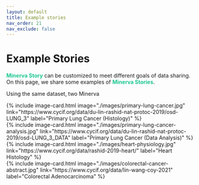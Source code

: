 ```yaml
---
layout: default
title: Example stories
nav_order: 21
nav_exclude: false
---
```

# Example Stories

<span style="color: #1DC690;">**Minerva Story**</span> can be customized to meet different goals of data sharing. On this page, we share some examples of <span style="color: #1DC690;">**Minerva Stories**</span>.

Using the same dataset, two Minerva

<div class="basic-grid three-column"><!-- grid 1, three column -->

<div markdown="1">
{% include image-card.html 
    image="./images/primary-lung-cancer.jpg"
    link="https://www.cycif.org/data/du-lin-rashid-nat-protoc-2019/osd-LUNG_3"
    label="Primary Lung Cancer (Histology)"
%}
</div>
<div markdown="1">
{% include image-card.html 
    image="./images/primary-lung-cancer-analysis.jpg"
    link="https://www.cycif.org/data/du-lin-rashid-nat-protoc-2019/osd-LUNG_3_DATA"
    label="Primary Lung Cancer (Data Analysis)"
%}
</div>

</div><!-- end grid -->

<div class="basic-grid three-column"><!-- grid 2, three column -->

<div markdown="1">
{% include image-card.html 
    image="./images/heart-physiology.jpg"
    link="https://www.cycif.org/data/rashid-2019-heart/"
    label="Heart Histology"
%}
</div>

</div><!-- end grid -->


<div class="basic-grid three-column"><!-- grid 3, three column -->

<div markdown="1">
{% include image-card.html 
    image="./images/colorectal-cancer-abstract.jpg"
    link="https://www.cycif.org/data/lin-wang-coy-2021"
    label="Colorectal Adenocarcinoma"
%}
</div>

</div><!-- end grid -->



